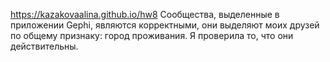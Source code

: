  https://kazakovaalina.github.io/hw8
Сообщества, выделенные в приложении Gephi, являются корректными, они выделяют моих друзей по общему признаку: город проживания. Я проверила то, что они действительны.
